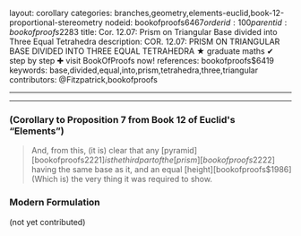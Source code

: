 layout: corollary
categories: branches,geometry,elements-euclid,book-12-proportional-stereometry
nodeid: bookofproofs$6467
orderid: 100
parentid: bookofproofs$2283
title: Cor. 12.07: Prism on Triangular Base divided into Three Equal Tetrahedra
description: COR. 12.07: PRISM ON TRIANGULAR BASE DIVIDED INTO THREE EQUAL TETRAHEDRA &#9733; graduate maths &#10004; step by step &#10010; visit BookOfProofs now!
references: bookofproofs$6419
keywords: base,divided,equal,into,prism,tetrahedra,three,triangular
contributors: @Fitzpatrick,bookofproofs

---


---

### (Corollary to Proposition 7 from Book 12 of Euclid's “Elements”)

> And, from this, (it is) clear that any [pyramid][bookofproofs$2221] is the third part of the [prism][bookofproofs$2222] having the same base as it, and an equal [height][bookofproofs$1986] (Which is) the very thing it was required to show.


### Modern Formulation

(not yet contributed)
